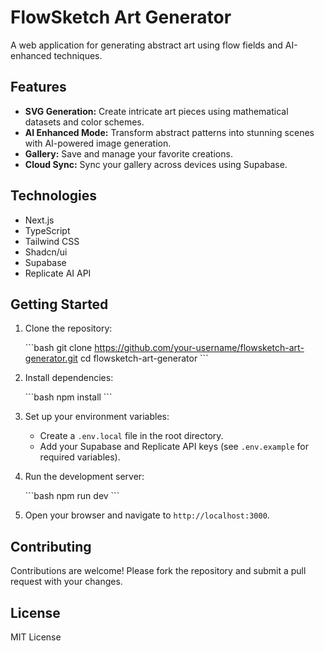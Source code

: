 # FlowSketch Art Generator

A web application for generating abstract art using flow fields and AI-enhanced techniques.

## Features

-   **SVG Generation:** Create intricate art pieces using mathematical datasets and color schemes.
-   **AI Enhanced Mode:** Transform abstract patterns into stunning scenes with AI-powered image generation.
-   **Gallery:** Save and manage your favorite creations.
-   **Cloud Sync:** Sync your gallery across devices using Supabase.

## Technologies

-   Next.js
-   TypeScript
-   Tailwind CSS
-   Shadcn/ui
-   Supabase
-   Replicate AI API

## Getting Started

1.  Clone the repository:

    \`\`\`bash
    git clone https://github.com/your-username/flowsketch-art-generator.git
    cd flowsketch-art-generator
    \`\`\`

2.  Install dependencies:

    \`\`\`bash
    npm install
    \`\`\`

3.  Set up your environment variables:

    -   Create a `.env.local` file in the root directory.
    -   Add your Supabase and Replicate API keys (see `.env.example` for required variables).

4.  Run the development server:

    \`\`\`bash
    npm run dev
    \`\`\`

5.  Open your browser and navigate to `http://localhost:3000`.

## Contributing

Contributions are welcome! Please fork the repository and submit a pull request with your changes.

## License

MIT License
